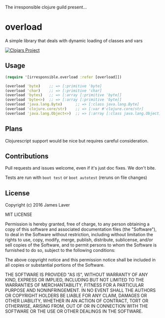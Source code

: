The irresponsible clojure guild present...

# overload

A simple library that deals with dynamic loading of classes and vars

[![Clojars Project](https://img.shields.io/clojars/v/irresponsible/overload.svg)](https://clojars.org/irresponsible/overload)
## Usage

```clojure
(require '[irresponsible.overload :refer [overload]])

(overload 'byte)    ;; => [:primitive 'byte]
(overload 'char)    ;; => [:primitive 'char]
(overload 'bytes)   ;; => [:array [:primitive 'byte]]
(overload 'byte<>)  ;; => [:array [:primitive 'byte]]
(overload 'java.lang.Byte)      ;; => [:class java.lang.Byte]
(overload 'clojure.core/str)    ;; => [:var #'clojure.core/str]
(overload 'java.lang.Object<>)  ;; => [:array [:class java.lang.Object]]
```

## Plans

Clojurescript support would be nice but requires careful consideration.

## Contributions

Pull requests and issues welcome, even if it's just doc fixes. We don't bite.

Tests are run with `boot test` or `boot autotest` (reruns on file changes)

## License

Copyright (c) 2016 James Laver

MIT LICENSE

Permission is hereby granted, free of charge, to any person obtaining a copy of this software and associated documentation files (the "Software"), to deal in the Software without restriction, including without limitation the rights to use, copy, modify, merge, publish, distribute, sublicense, and/or sell copies of the Software, and to permit persons to whom the Software is furnished to do so, subject to the following conditions:

The above copyright notice and this permission notice shall be included in all copies or substantial portions of the Software.

THE SOFTWARE IS PROVIDED "AS IS", WITHOUT WARRANTY OF ANY KIND, EXPRESS OR IMPLIED, INCLUDING BUT NOT LIMITED TO THE WARRANTIES OF MERCHANTABILITY, FITNESS FOR A PARTICULAR PURPOSE AND NONINFRINGEMENT. IN NO EVENT SHALL THE AUTHORS OR COPYRIGHT HOLDERS BE LIABLE FOR ANY CLAIM, DAMAGES OR OTHER LIABILITY, WHETHER IN AN ACTION OF CONTRACT, TORT OR OTHERWISE, ARISING FROM, OUT OF OR IN CONNECTION WITH THE SOFTWARE OR THE USE OR OTHER DEALINGS IN THE SOFTWARE.

